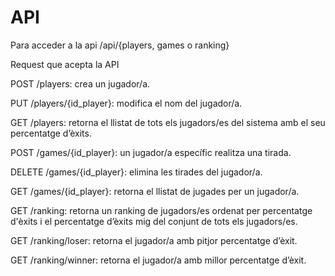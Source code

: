 # API

Para acceder a la api /api/{players, games o ranking}

Request que acepta la API

POST /players: crea un jugador/a.

PUT /players/{id_player}: modifica el nom del jugador/a.

GET /players: retorna el llistat de tots els jugadors/es del sistema amb el seu percentatge d’èxits.


POST /games/{id_player}: un jugador/a específic realitza una tirada.

DELETE /games/{id_player}: elimina les tirades del jugador/a.

GET /games/{id_player}: retorna el llistat de jugades per un jugador/a.


GET /ranking: retorna un ranking de jugadors/es ordenat per percentatge d'èxits i el percentatge d’èxits mig del conjunt de tots els jugadors/es.

GET /ranking/loser: retorna el jugador/a amb pitjor percentatge d’èxit.

GET /ranking/winner: retorna el jugador/a amb millor percentatge d’èxit.

